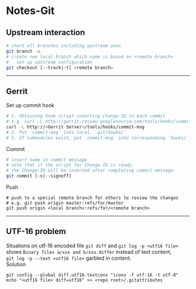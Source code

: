 # Notes-Git  

## Upstream interaction  
```bash
# check all branches including upstream ones
git branch -a
# create new local branch which name is based on <remote branch>
#   set up upstream configuration
git checkout [--track|-t] <remote branch>
```
---
## Gerrit  
Set up commit hook
```bash
# 1. Obtaining hook script inserting Change-ID in each commit
# e.g. curl -L http://gerrit-review.googlesource.com/tools/hooks/commit-msg
curl -L http://<Gerrit Server>/tools/hooks/commit-msg
# 2. Put `commit-msg` into local `.git/hooks/`
# 3. If submodules exist, put `commit-msg` into corresponding `hooks/` in `modules/` in the same `.git/`
```
Commit
```bash
# insert name in commit message
# note that if the script for Change-ID is ready,
# the Change-ID will be inserted after completing commit message
git commit [-s|--signoff]
```
Push
```
# push to a special remote branch for others to review the changes
# e.g. git push origin master:refs/for/master
git push origin <local branch>:refs/for/<remote branch>
```
---
## UTF-16 problem  
Situations on utf-16 encoded file
`git diff` and `git log -p <utf16 file>` shows `Binary files a/xxx and b/xxx differ` instead of text content,  
`git log -p --text <utf16 file>` garbled in content.  
Solution  
```
git config --global diff.utf16.textconv "iconv -f utf-16 -t utf-8"
echo "<utf16 file> diff=utf16" >> <repo root>/.gitattributes
```
